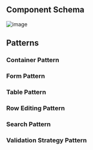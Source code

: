 ## Component Schema
![image](https://github.com/user-attachments/assets/9a97fd71-15e6-4a00-afab-f662f5677c4d)

## Patterns
### Container Pattern
### Form Pattern
### Table Pattern
### Row Editing Pattern
### Search Pattern
### Validation Strategy Pattern
